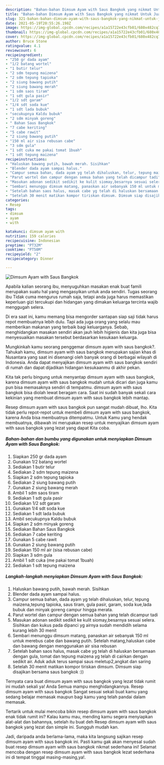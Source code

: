 ```yaml
---
description: "Bahan-bahan Dimsum Ayam with Saus Bangkok yang nikmat Untuk Jualan"
title: "Bahan-bahan Dimsum Ayam with Saus Bangkok yang nikmat Untuk Jualan"
slug: 321-bahan-bahan-dimsum-ayam-with-saus-bangkok-yang-nikmat-untuk-jualan
date: 2021-05-19T20:55:26.198Z
image: https://img-global.cpcdn.com/recipes/a1a15722e43cfb01/680x482cq70/dimsum-ayam-with-saus-bangkok-foto-resep-utama.jpg
thumbnail: https://img-global.cpcdn.com/recipes/a1a15722e43cfb01/680x482cq70/dimsum-ayam-with-saus-bangkok-foto-resep-utama.jpg
cover: https://img-global.cpcdn.com/recipes/a1a15722e43cfb01/680x482cq70/dimsum-ayam-with-saus-bangkok-foto-resep-utama.jpg
author: Bruce Stone
ratingvalue: 4.1
reviewcount: 6
recipeingredient:
- "250 gr dada ayam"
- "1/2 batang wortel"
- "1 butir telur"
- "2 sdm tepung maizena"
- "2 sdm tepung tapioka"
- "2 siung bawang putih"
- "2 siung bawang merah"
- "1 sdm saos tiram"
- "1 sdt gula pasir"
- "1/2 sdt garam"
- "1/4 sdt soda kue"
- "1 sdt lada bubuk"
- "secukupnya Kaldu bubuk"
- "2 sdm minyak goreng"
- " Bahan Saus Bangkok"
- "7 cabe keriting"
- "5 cabe rawit"
- "2 siung bawang putih"
- "150 ml air sisa rebusan cabe"
- "3 sdm gula"
- "1 sdt cuka me pakai tomat 1buah"
- "1 sdt tepung maizena"
recipeinstructions:
- "Haluskan bawang putih, bawah merah. Sisihkan"
- "Blender dada ayam sampai halus."
- "Campur semua bahan, dada ayam yg telah dihaluskan, telur, tepung maizena,tepung tapioka, saus tiram, gula pasir, garam, soda kue,lada bubuk dan minyak goreng campur hingga merata."
- "Parut wortel dan campur dengan semua bahan yang telah dicampur tadi"
- "Masukan adonan sedikit sedikit ke kulit siomay,besarnya sesuai selera. Sisihkan dan kukus pada dipanci yg airnya sudah mendidih selama kurang lebih 30 menit"
- "Sembari menunggu dimsum matang, panaskan air sebanyak 150 ml untuk merebus cabe dan bawang putih. Setelah matang,haluskan cabe dan bawang dengan menggunakan air sisa rebusan"
- "Setelah bahan saos halus, masak cabe yg telah di haluskan bersamaan dengan gula, tomat dan tepung maizena yg telah di cairkan dengan sedikit air. Aduk aduk terus sampai saus meletup2,angkat dan saring"
- "Setelah 30 menit matikan kompor tiriskan dimsum. Dimsum siap disajikan bersama saus bangkok :))"
categories:
- Resep
tags:
- dimsum
- ayam
- with

katakunci: dimsum ayam with 
nutrition: 159 calories
recipecuisine: Indonesian
preptime: "PT32M"
cooktime: "PT50M"
recipeyield: "2"
recipecategory: Dinner

---
```



![Dimsum Ayam with Saus Bangkok](https://img-global.cpcdn.com/recipes/a1a15722e43cfb01/680x482cq70/dimsum-ayam-with-saus-bangkok-foto-resep-utama.jpg)

Apabila kalian seorang ibu, menyuguhkan masakan enak buat famili merupakan suatu hal yang mengasyikan untuk anda sendiri. Tugas seorang ibu Tidak cuma mengurus rumah saja, tetapi anda juga harus memastikan keperluan gizi tercukupi dan hidangan yang dimakan keluarga tercinta wajib menggugah selera.

Di era  saat ini, kamu memang bisa mengorder santapan siap saji tidak harus repot membuatnya lebih dulu. Tapi ada juga orang yang selalu mau memberikan makanan yang terbaik bagi keluarganya. Sebab, menghidangkan masakan sendiri akan jauh lebih higienis dan kita juga bisa menyesuaikan masakan tersebut berdasarkan kesukaan keluarga. 



Mungkinkah kamu seorang penggemar dimsum ayam with saus bangkok?. Tahukah kamu, dimsum ayam with saus bangkok merupakan sajian khas di Nusantara yang saat ini disenangi oleh banyak orang di berbagai wilayah di Indonesia. Anda dapat menyajikan dimsum ayam with saus bangkok sendiri di rumah dan dapat dijadikan hidangan kesukaanmu di akhir pekan.

Kita tak perlu bingung untuk menyantap dimsum ayam with saus bangkok, karena dimsum ayam with saus bangkok mudah untuk dicari dan juga kamu pun bisa memasaknya sendiri di tempatmu. dimsum ayam with saus bangkok bisa diolah lewat beragam cara. Saat ini sudah banyak sekali cara kekinian yang membuat dimsum ayam with saus bangkok lebih mantap.

Resep dimsum ayam with saus bangkok pun sangat mudah dibuat, lho. Kita tidak perlu repot-repot untuk membeli dimsum ayam with saus bangkok, karena Anda bisa membuatnya ditempatmu. Untuk Kamu yang hendak membuatnya, dibawah ini merupakan resep untuk menyajikan dimsum ayam with saus bangkok yang lezat yang dapat Kita coba.

<!--inarticleads1-->

##### Bahan-bahan dan bumbu yang digunakan untuk menyiapkan Dimsum Ayam with Saus Bangkok:

1. Siapkan 250 gr dada ayam
1. Gunakan 1/2 batang wortel
1. Sediakan 1 butir telur
1. Sediakan 2 sdm tepung maizena
1. Siapkan 2 sdm tepung tapioka
1. Sediakan 2 siung bawang putih
1. Gunakan 2 siung bawang merah
1. Ambil 1 sdm saos tiram
1. Sediakan 1 sdt gula pasir
1. Sediakan 1/2 sdt garam
1. Gunakan 1/4 sdt soda kue
1. Sediakan 1 sdt lada bubuk
1. Ambil secukupnya Kaldu bubuk
1. Siapkan 2 sdm minyak goreng
1. Sediakan  Bahan Saus Bangkok
1. Sediakan 7 cabe keriting
1. Gunakan 5 cabe rawit
1. Gunakan 2 siung bawang putih
1. Sediakan 150 ml air (sisa rebusan cabe)
1. Siapkan 3 sdm gula
1. Ambil 1 sdt cuka (me pakai tomat 1buah)
1. Sediakan 1 sdt tepung maizena




<!--inarticleads2-->

##### Langkah-langkah menyiapkan Dimsum Ayam with Saus Bangkok:

1. Haluskan bawang putih, bawah merah. Sisihkan
1. Blender dada ayam sampai halus.
1. Campur semua bahan, dada ayam yg telah dihaluskan, telur, tepung maizena,tepung tapioka, saus tiram, gula pasir, garam, soda kue,lada bubuk dan minyak goreng campur hingga merata.
1. Parut wortel dan campur dengan semua bahan yang telah dicampur tadi
1. Masukan adonan sedikit sedikit ke kulit siomay,besarnya sesuai selera. Sisihkan dan kukus pada dipanci yg airnya sudah mendidih selama kurang lebih 30 menit
1. Sembari menunggu dimsum matang, panaskan air sebanyak 150 ml untuk merebus cabe dan bawang putih. Setelah matang,haluskan cabe dan bawang dengan menggunakan air sisa rebusan
1. Setelah bahan saos halus, masak cabe yg telah di haluskan bersamaan dengan gula, tomat dan tepung maizena yg telah di cairkan dengan sedikit air. Aduk aduk terus sampai saus meletup2,angkat dan saring
1. Setelah 30 menit matikan kompor tiriskan dimsum. Dimsum siap disajikan bersama saus bangkok :))




Ternyata cara buat dimsum ayam with saus bangkok yang lezat tidak rumit ini mudah sekali ya! Anda Semua mampu menghidangkannya. Resep dimsum ayam with saus bangkok Sangat sesuai sekali buat kamu yang sedang belajar memasak maupun bagi kamu yang telah pandai dalam memasak.

Tertarik untuk mulai mencoba bikin resep dimsum ayam with saus bangkok enak tidak rumit ini? Kalau kamu mau, mending kamu segera menyiapkan alat-alat dan bahannya, setelah itu buat deh Resep dimsum ayam with saus bangkok yang lezat dan simple ini. Sungguh mudah kan. 

Jadi, daripada anda berlama-lama, maka kita langsung sajikan resep dimsum ayam with saus bangkok ini. Pasti kamu gak akan menyesal sudah buat resep dimsum ayam with saus bangkok nikmat sederhana ini! Selamat mencoba dengan resep dimsum ayam with saus bangkok lezat sederhana ini di tempat tinggal masing-masing,ya!.

